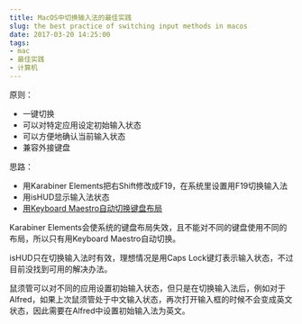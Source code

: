 ```yaml
---
title: MacOS中切换输入法的最佳实践
slug: the best practice of switching input methods in macos
date: 2017-03-20 14:25:00
tags:
- mac
- 最佳实践
- 计算机
---
```


原则：

- 一键切换
- 可以对特定应用设定初始输入状态
- 可以方便地确认当前输入状态
- 兼容外接键盘

思路：

- 用Karabiner Elements把右Shift修改成F19，在系统里设置用F19切换输入法
- 用isHUD显示输入法状态
- [用Keyboard Maestro自动切换键盘布局](/post/auto-switch-keyboard-layouts-in-macos/)

Karabiner Elements会使系统的键盘布局失效，且不能对不同的键盘使用不同的布局，所以只有用Keyboard Maestro自动切换。

isHUD只在切换输入法时有效，理想情况是用Caps Lock键灯表示输入状态，不过目前没找到可用的解决办法。

鼠须管可以对不同的应用设置初始输入状态，但只是在切换输入法后，例如对于Alfred，如果上次鼠须管处于中文输入状态，再次打开输入框的时候不会变成英文状态，因此需要在Alfred中设置初始输入法为英文。
